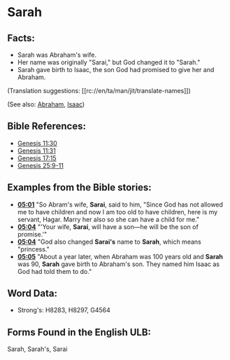 # Sarah

## Facts:

* Sarah was Abraham's wife.
* Her name was originally "Sarai," but God changed it to "Sarah."
* Sarah gave birth to Isaac, the son God had promised to give her and Abraham.

(Translation suggestions: [[rc://en/ta/man/jit/translate-names]])

(See also: [Abraham](../names/abraham.md), [Isaac](../names/isaac.md))

## Bible References:

* [Genesis 11:30](rc://en/tn/help/gen/11/30)
* [Genesis 11:31](rc://en/tn/help/gen/11/31)
* [Genesis 17:15](rc://en/tn/help/gen/17/15)
* [Genesis 25:9-11](rc://en/tn/help/gen/25/09)

## Examples from the Bible stories:

* __[05:01](rc://en/tn/help/obs/05/01)__ "So Abram's wife, __Sarai__, said to him, "Since God has not allowed me to have children and now I am too old to have children, here is my servant, Hagar. Marry her also so she can have a child for me."
* __[05:04](rc://en/tn/help/obs/05/04)__ "'Your wife, __Sarai__, will have a son—he will be the son of promise.'"
* __[05:04](rc://en/tn/help/obs/05/04)__ "God also changed __Sarai's__ name to __Sarah__, which means "princess."
* __[05:05](rc://en/tn/help/obs/05/05)__ "About a year later, when Abraham was 100 years old and __Sarah__ was 90, __Sarah__ gave birth to Abraham's son. They named him Isaac as God had told them to do."

## Word Data:

* Strong's: H8283, H8297, G4564

## Forms Found in the English ULB:

Sarah, Sarah's, Sarai
